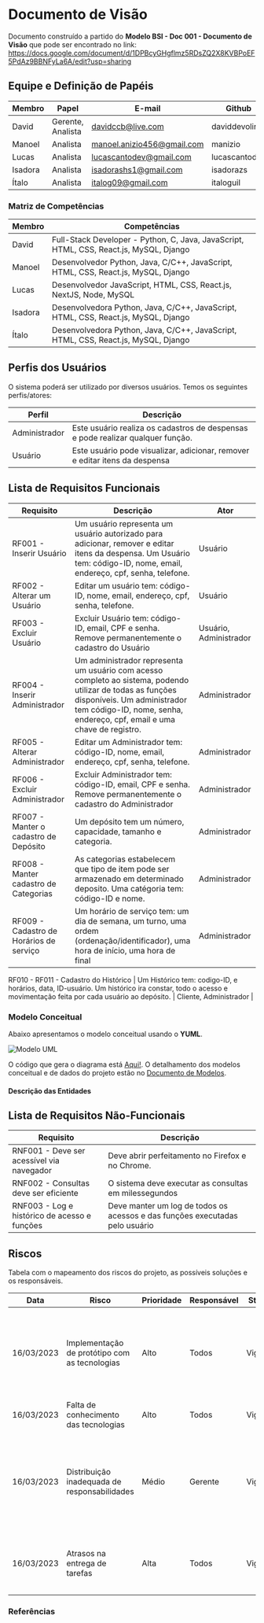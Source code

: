 # Documento de Visão

Documento construído a partido do **Modelo BSI - Doc 001 - Documento de Visão** que pode ser encontrado no
link: https://docs.google.com/document/d/1DPBcyGHgflmz5RDsZQ2X8KVBPoEF5PdAz9BBNFyLa6A/edit?usp=sharing

## Equipe e Definição de Papéis

Membro     |     Papel   |   E-mail   |    Github   |
---------  | ----------- | ---------- |  ---------- |
David      | Gerente, Analista | davidccb@live.com | daviddevolin |
Manoel     | Analista | manoel.anizio456@gmail.com | manizio |
Lucas     | Analista | lucascantodev@gmail.com | lucascantodev |
Isadora   | Analista | isadorashs1@gmail.com | isadorazs |
Ítalo   | Analista | italog09@gmail.com | italoguil |


### Matriz de Competências

Membro     |     Competências   |
---------  | ----------- |
David      | Full-Stack Developer - Python, C, Java, JavaScript, HTML, CSS, React.js, MySQL, Django |
Manoel | Desenvolvedor Python, Java, C/C++, JavaScript, HTML, CSS, React.js, MySQL, Django |
Lucas | Desenvolvedor JavaScript, HTML, CSS, React.js, NextJS, Node, MySQL |
Isadora | Desenvolvedora Python, Java, C/C++, JavaScript, HTML, CSS, React.js, MySQL, Django |
Ítalo | Desenvolvedora Python, Java, C/C++, JavaScript, HTML, CSS, React.js, MySQL, Django |


## Perfis dos Usuários

O sistema poderá ser utilizado por diversos usuários. Temos os seguintes perfis/atores:

Perfil                                 | Descrição   |
---------                              | ----------- |
Administrador | Este usuário realiza os cadastros de despensas e pode realizar qualquer função.
Usuário | Este usuário pode visualizar, adicionar, remover e editar itens da despensa

## Lista de Requisitos Funcionais

Requisito                                 | Descrição   | Ator |
---------                                 | ----------- | ---------- |
RF001 - Inserir Usuário     | Um usuário representa um usuário autorizado para adicionar, remover e editar itens da despensa. Um Usuário tem: código-ID, nome, email, endereço, cpf, senha, telefone. | Usuário |
RF002 - Alterar um Usuário | Editar um usuário tem:  código-ID, nome, email, endereço, cpf, senha, telefone. | Usuário |
RF003 - Excluir Usuário |  Excluir Usuário tem: código-ID, email, CPF e senha. Remove permanentemente o cadastro do Usuário| Usuário, Administrador|
RF004 - Inserir Administrador | Um administrador representa um usuário com acesso completo ao sistema, podendo utilizar de todas as funções disponíveis. Um administrador tem código-ID, nome, senha, endereço, cpf, email e uma chave de registro. | Administrador |
RF005 - Alterar Administrador | Editar um Administrador tem:  código-ID, nome, email, endereço, cpf, senha, telefone. | Administrador|
RF006 - Excluir Administrador | Excluir Administrador tem: código-ID, email, CPF e senha. Remove permanentemente o cadastro do Administrador| Administrador|
RF007 - Manter o cadastro de Depósito | Um depósito tem um número, capacidade, tamanho e categoria. | Administrador |
RF008 - Manter cadastro de Categorias | As categorias estabelecem que tipo de item pode ser armazenado em determinado deposito. Uma catégoria tem: código-ID e nome. | Administrador |
RF009 - Cadastro de Horários de serviço | Um horário de serviço tem: um dia de semana, um turno, uma ordem (ordenação/identificador), uma hora de início, uma hora de final | Administrador |
RF010 - 
RF011 -  Cadastro do Histórico  | Um Histórico tem: codigo-ID, e horários, data, ID-usuário. Um histórico ira constar, todo o acesso e movimentação feita por cada usuário ao depósito. | Cliente, Administrador |

### Modelo Conceitual

Abaixo apresentamos o modelo conceitual usando o **YUML**.

 ![Modelo UML](yuml/monitoria-modelo.png)

O código que gera o diagrama está [Aqui!](yuml/monitoria-yuml.md). O detalhamento dos modelos conceitual e de dados do projeto estão no [Documento de Modelos](doc-modelos.md).

#### Descrição das Entidades

## Lista de Requisitos Não-Funcionais

Requisito                                 | Descrição   |
---------                                 | ----------- |
RNF001 - Deve ser acessível via navegador | Deve abrir perfeitamento no Firefox e no Chrome. |
RNF002 - Consultas deve ser eficiente | O sistema deve executar as consultas em milessegundos |
RNF003 - Log e histórico de acesso e funções | Deve manter um log de todos os acessos e das funções executadas pelo usuário |

## Riscos

Tabela com o mapeamento dos riscos do projeto, as possíveis soluções e os responsáveis.

Data | Risco | Prioridade | Responsável | Status | Providência/Solução |
------ | ------ | ------ | ------ | ------ | ------ |
16/03/2023 | Implementação de protótipo com as tecnologias | Alto | Todos | Vigente | Procurar por materiais de ensino abrangentes sobre a tecnologia em questão e realizar um caso simples de implementação como exercício inicial |
16/03/2023 | Falta de conhecimento das tecnologias | Alto | Todos | Vigente |Pesquisar tutoriais, assistir aulas sobre o assunto |
16/03/2023 | Distribuição inadequada de responsabilidades | Médio | Gerente | Vigente | Compreender precisamente as demandas do cliente em cada interação e ser pragmático ao estabelecer o que produzir diante do tempo disponível dos colaboradores da equipe |
16/03/2023 | Atrasos na entrega de tarefas | Alta | Todos | Vigente |  planejar e executar as atividades com antecedência, sem deixar de dedicar um pouco do tempo de cada dia ao projeto |

### Referências
